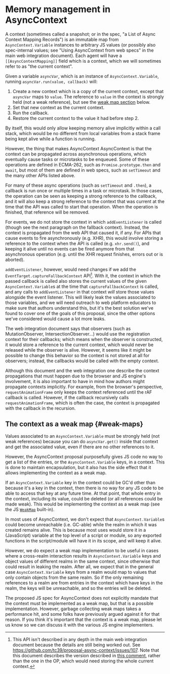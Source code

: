 # Memory management in AsyncContext

A context (sometimes called a snapshot; or in the spec, "a List of Async Context
Mapping Records") is an immutable map from `AsyncContext.Variable` instances to
arbitrary JS values (or possibly also spec-internal values; see "Using
AsyncContext from web specs" in the main web integration document). Each agent
will have a `[[AsyncContextMapping]]` field which is a context, which we will
sometimes refer to as "the current context".

Given a variable `asyncVar`, which is an instance of `AsyncContext.Variable`,
running `asyncVar.run(value, callback)` will:
1. Create a new context which is a copy of the current context, except that
   `asyncVar` maps to `value`. The reference to `value` in the context is
   strongly held (not a weak reference), but see the
   [weak map section](#weak-maps) below.
2. Set that new context as the current context.
3. Run the callback.
4. Restore the current context to the value it had before step 2.

By itself, this would only allow keeping memory alive implicitly within a call
stack, which would be no different from local variables from a stack frame being
kept alive while a function is running.

However, the thing that makes AsyncContext AsyncContext is that the context can
be propagated across asynchronous operations, which eventually cause tasks or
microtasks to be enqueued. Some of these operations are defined in ECMA-262,
such as `Promise.prototype.then` and `await`, but most of them are defined in
web specs, such as `setTimeout` and the many other APIs listed above.

For many of these async operations (such as `setTimeout` and `.then`), a
callback is run once or multiple times in a task or microtask. In those cases,
the operation can be seen as keeping a strong reference to the callback, and it
will also keep a strong reference to the context that was current at the time
that the API was called to start that operation. When the operation is finished,
that reference will be removed.

For events, we do not store the context in which `addEventListener` is
called (though see the next paragraph on the fallback context). Instead, the
context is propagated from the web API that caused it, if any. For APIs that
cause events to fire asynchronously (e.g. XHR), this would involve storing a
reference to the context when the API is called (e.g. `xhr.send()`), and keeping
it alive until no events can be fired anymore from that asynchronous operation
(e.g. until the XHR request finishes, errors out or is aborted).

`addEventListener`, however, would need changes if we add the
`EventTarget.captureFallbackContext` API[^1]. With it, the context in which the
passed callback is called also stores the current values of the given
`AsyncContext.Variable`s at the time that `captureFallbackContext` is called,
and any calls to `addEventListener` in that context *will* store those values
alongside the event listener. This will likely leak the values associated to
those variables, and we will need outreach to web platform educators to make
sure that authors understand this, but it's the best solution we've found to
cover one of the goals of this proposal, since the other options we've
considered would cause a lot more leaks.

[^1]: This API isn't described in any depth in the main web integration document
because the details are still being worked out. See
<https://github.com/tc39/proposal-async-context/issues/107>. Note that this
document describes the version described in
[this comment](https://github.com/tc39/proposal-async-context/issues/107#issuecomment-2659298381),
rather than the one in the OP, which would need storing the whole current
context.

The web integration document says that observers (such as MutationObserver,
IntersectionObserver...) would use the registration context for their callbacks;
which means when the observer is constructed, it would store a reference to the
current context, which would never be released while the observer is alive.
However, it seems like it might be possible to change this behavior so the
context is not stored at all for observers; instead, the callbacks would be
called with the empty context.

Although this document and the web integration one describe the context
propagations that must happen due to the browser and JS engine's involvement,
it is also important to have in mind how authors might propagate contexts
implicitly. For example, from the browser's perspective, `requestAnimationFrame`
only keeps the context referenced until the rAF callback is called. However, if
the callback recursively calls `requestAnimationFrame`, which is often the case,
the context is propagated with the callback in the recursion.

## The context as a weak map {#weak-maps}

Values associated to an `AsyncContext.Variable` must be strongly held (not weak
references) because you can do `asyncVar.get()` inside that context and get the
associated value, even if there are no other references to it.

However, the AsyncContext proposal purposefully gives JS code no way to get a
list of the entries, or the `AsyncContext.Variable` keys, in a context. This is
done to maintain encapsulation, but it also has the side effect that it allows
implementing the context as a weak map.

If an `AsyncContext.Variable` key in the context could be GC'd other than
because it's a key in the context, then there is no way for any JS code to be
able to access that key at any future time. At that point, that whole entry in
the context, including its value, could be deleted (or all references could be
made weak). This would be implementing the context as a weak map (see the JS
[`WeakMap`](https://developer.mozilla.org/en-US/docs/Web/JavaScript/Reference/Global_Objects/WeakMap)
built-in).

In most uses of AsyncContext, we don't expect that `AsyncContext.Variable`s
could become unreachable (i.e. GC-able) while the realm in which it was created
remains alive. This is because most uses would store it in a (JavaScript)
variable at the top level of a script or module, so any exported functions in
the script/module will have it in its scope, and will keep it alive.

However, we do expect a weak map implementation to be useful in cases where a
cross-realm interaction results in `AsyncContext.Variable` keys and object
values of different realms in the same context, since otherwise that could
result in leaking the realm. After all, we expect that in the general case
`AsyncContext.Variable` keys from a realm would map to values that only contain
objects from the same realm. So if the only remaining references to a realm are
from entries in the context which have keys in the realm, the keys will be
unreachable, and so the entries will be deleted.

The proposed JS spec for AsyncContext does not explicitly mandate that the
context must be implemented as a weak map, but that is a possible
implementation. However, garbage collecting weak maps takes a performance hit,
and some folks have previously argued against it for that reason. If you think
it's important that the context is a weak map, please let us know so we can
discuss it with the various JS engine implementers.